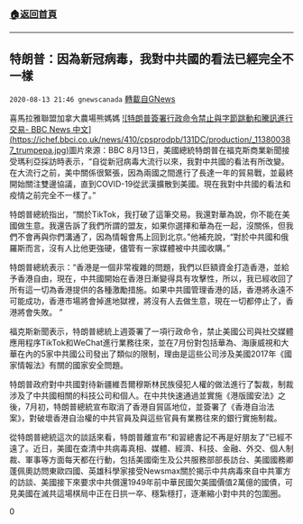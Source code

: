 ###  [:house:返回首頁](https://github.com/ourhimalayas/txt)
---

## 特朗普：因為新冠病毒，我對中共國的看法已經完全不一樣
`2020-08-13 21:46 gnewscanada` [轉載自GNews](https://gnews.org/zh-hant/295981/)

喜馬拉雅聯盟加拿大農場熊媽媽
[!\[特朗普簽署行政命令禁止與字節跳動和騰訊進行交易- BBC News 中文\](https://ichef.bbci.co.uk/news/410/cpsprodpb/131DC/production/_113800387_trumpepa.jpg)](https://www.google.ca/url?sa=i&amp;url=https%3A%2F%2Fwww.bbc.com%2Fzhongwen%2Ftrad%2Fchinese-news-53689574&amp;psig=AOvVaw3iU3rEZUWl95s1pMXuRsYz&amp;ust=1597455313039000&amp;source=images&amp;cd=vfe&amp;ved=0CAIQjRxqFwoTCLiguffGmesCFQAAAAAdAAAAABAD)圖片來源：BBC 
8月13日，美國總統特朗普在福克斯商業新聞接受瑪利亞採訪時表示，“自從新冠病毒大流行以來，我對中共國的看法有所改變。在大流行之前，美中關係很緊張，因為兩國之間進行了長達一年的貿易戰，並最終開始關注雙邊協議，直到COVID-19從武漢擴散到美國。現在我對中共國的看法和疫情之前完全不一樣了。”

特朗普總統指出，“關於TikTok，我打破了這筆交易。我還對華為說，你不能在美國做生意。我還告訴了我們所謂的盟友，如果你選擇和華為在一起，沒關係，但我們不會再與你們溝通了，因為情報會馬上回到北京。”他補充說，“對於中共國和俄羅斯而言，沒有人比他更強硬，儘管有一家媒體被中共國收購。”

特朗普總統表示：“香港是一個非常複雜的問題，我們以巨額資金打造香港，並給予香港自由，現在，中共國開始在香港日漸變得具有攻擊性，所以，我已經收回了所有這一切為香港提供的各種激勵措施。如果中共國管理香港的話，香港將永遠不可能成功，香港市場將會掉進地獄裡，將沒有人去做生意，現在一切都停止了，香港將會失敗。 ”

福克斯新聞表示，特朗普總統上週簽署了一項行政命令，禁止美國公司與社交媒體應用程序TikTok和WeChat進行業務往來，並在7月份對包括華為、海康威視和大華在內的5家中共國公司發出了類似的限制，理由是這些公司涉及美國2017年《國家情報法》有關的國家安全問題。

特朗普政府對中共國對待新疆維吾爾穆斯林民族侵犯人權的做法進行了製裁，制裁涉及了中共國相關的科技公司和個人。在中共快速通過並實施《港版國安法》之後，7月初，特朗普總統宣布取消了香港自貿區地位，並簽署了《香港自治法案》，對破壞香港自治權的中共官員及與這些官員有業務往來的銀行實施制裁。

從特朗普總統這次的談話來看，特朗普離宣布“和習總書記不再是好朋友了”已經不遠了。近日，美國在查清中共病毒真相、媒體、經濟、科技、金融、外交、個人制裁、軍事等方面每天都在行動，包括美國衛生及公共服務部部長訪台、美國國務卿蓬佩奧訪問東歐四國、英雄科學家接受Newsmax關於揭示中共病毒來自中共軍方的訪談、美國接下來要求中共償還1949年前中華民國欠美國價值2萬億的國債，可見美國在滅共這場棋局中正在日拱一卒、穩紮穩打，逐漸縮小對中共的包圍圈。



0
